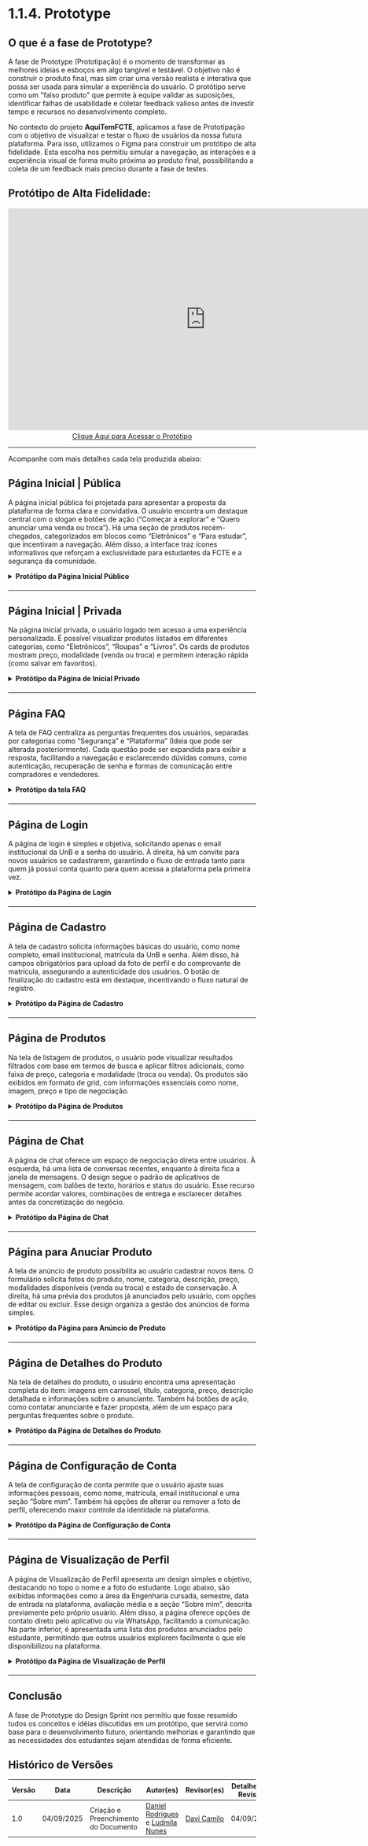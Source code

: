 <style>
.markdown-section table {
    justify-items: center;
}

img{
    justify-items: center;
}

.markdown-section h4{
    margin-bottom: 0;
}

.markdown-section p{
    margin-top: 0;
}

.markdown-section .collumns-glossary{
    columns: 2;
    column-gap: 64px;
}

</style>

# 1.1.4. Prototype

## O que é a fase de Prototype?

A fase de Prototype (Prototipação) é o momento de transformar as melhores ideias e esboços em algo tangível e testável. O objetivo não é construir o produto final, mas sim criar uma versão realista e interativa que possa ser usada para simular a experiência do usuário. O protótipo serve como um "falso produto" que permite à equipe validar as suposições, identificar falhas de usabilidade e coletar feedback valioso antes de investir tempo e recursos no desenvolvimento completo.

No contexto do projeto **AquiTemFCTE**, aplicamos a fase de Prototipação com o objetivo de visualizar e testar o fluxo de usuários da nossa futura plataforma. Para isso, utilizamos o Figma para construir um protótipo de alta fidelidade. Esta escolha nos permitiu simular a navegação, as interações e a experiência visual de forma muito próxima ao produto final, possibilitando a coleta de um feedback mais preciso durante a fase de testes.

## Protótipo de Alta Fidelidade:

<iframe style="border: 1px solid rgba(0, 0, 0, 0.1);" width="800" height="450" src="https://embed.figma.com/proto/yObjBzXZLS32lHWGcwTUe7/Prototipo-AquiTemFCTE?node-id=73-1626&p=f&scaling=scale-down&content-scaling=fixed&page-id=0%3A1&starting-point-node-id=73%3A1626&embed-host=share" allowfullscreen></iframe>

<center>
<a href="https://www.figma.com/design/yObjBzXZLS32lHWGcwTUe7/Prototipo-AquiTemFCTE?node-id=0-1&t=5owHX4OWhRrvVHMI-1">Clique Aqui para Acessar o Protótipo</a>
</center>

---

Acompanhe com mais detalhes cada tela produzida abaixo:

## Página Inicial | Pública

A página inicial pública foi projetada para apresentar a proposta da plataforma de forma clara e convidativa. O usuário encontra um destaque central com o slogan e botões de ação (“Começar a explorar” e “Quero anunciar uma venda ou troca”). Há uma seção de produtos recém-chegados, categorizados em blocos como “Eletrônicos” e “Para estudar”, que incentivam a navegação. Além disso, a interface traz ícones informativos que reforçam a exclusividade para estudantes da FCTE e a segurança da comunidade.

<details style="margin-bottom: 20px;">
<summary> 
<strong >Protótipo da Página Inicial Público</strong>
</summary>

<img src="/../assets/prototipo/ProtHomePublica.png"/>
</details>


---

## Página Inicial | Privada

Na página inicial privada, o usuário logado tem acesso a uma experiência personalizada. É possível visualizar produtos listados em diferentes categorias, como “Eletrônicos”, “Roupas” e “Livros”. Os cards de produtos mostram preço, modalidade (venda ou troca) e permitem interação rápida (como salvar em favoritos).

<details style="margin-bottom: 20px;">
<summary> 
<strong >Protótipo da Página de Inicial Privado</strong>
</summary>

<img src="/../assets/prototipo/ProtHomePrivada.png"/>
</details>

---

## Página FAQ

A tela de FAQ centraliza as perguntas frequentes dos usuários, separadas por categorias como “Segurança” e “Plataforma” (Ideia que pode ser alterada posteriormente). Cada questão pode ser expandida para exibir a resposta, facilitando a navegação e esclarecendo dúvidas comuns, como autenticação, recuperação de senha e formas de comunicação entre compradores e vendedores.

<details style="margin-bottom: 20px;">
<summary> 
<strong >Protótipo da tela FAQ</strong>
</summary>

<img src="/../assets/prototipo/ProtFaq.png"/>
</details>

---

## Página de Login

A página de login é simples e objetiva, solicitando apenas o email institucional da UnB e a senha do usuário. À direita, há um convite para novos usuários se cadastrarem, garantindo o fluxo de entrada tanto para quem já possui conta quanto para quem acessa a plataforma pela primeira vez. 

<details style="margin-bottom: 20px;">
<summary> 
<strong >Protótipo da Página de Login</strong>
</summary>

<img src="/../assets/prototipo/ProtLogin.png"/>
</details>

---

## Página de Cadastro

A tela de cadastro solicita informações básicas do usuário, como nome completo, email institucional, matrícula da UnB e senha. Além disso, há campos obrigatórios para upload da foto de perfil e do comprovante de matrícula, assegurando a autenticidade dos usuários. O botão de finalização do cadastro está em destaque, incentivando o fluxo natural de registro.

<details style="margin-bottom: 20px;">
<summary> 
<strong >Protótipo da Página de Cadastro</strong>
</summary>

<img src="/../assets/prototipo/ProtCadastro.png"/>
</details>

---

## Página de Produtos

Na tela de listagem de produtos, o usuário pode visualizar resultados filtrados com base em termos de busca e aplicar filtros adicionais, como faixa de preço, categoria e modalidade (troca ou venda). Os produtos são exibidos em formato de grid, com informações essenciais como nome, imagem, preço e tipo de negociação.

<details style="margin-bottom: 20px;">
<summary> 
<strong >Protótipo da Página de Produtos</strong>
</summary>

<img src="/../assets/prototipo/ProtProdutos.png"/>
</details>

---

## Página de Chat

A página de chat oferece um espaço de negociação direta entre usuários. À esquerda, há uma lista de conversas recentes, enquanto à direita fica a janela de mensagens. O design segue o padrão de aplicativos de mensagem, com balões de texto, horários e status do usuário. Esse recurso permite acordar valores, combinações de entrega e esclarecer detalhes antes da concretização do negócio.

<details style="margin-bottom: 20px;">
<summary> 
<strong >Protótipo da Página de Chat</strong>
</summary>

<img src="/../assets/prototipo/ProtChat.png"/>
</details>

---

## Página para Anuciar Produto

A tela de anúncio de produto possibilita ao usuário cadastrar novos itens. O formulário solicita fotos do produto, nome, categoria, descrição, preço, modalidades disponíveis (venda ou troca) e estado de conservação. À direita, há uma prévia dos produtos já anunciados pelo usuário, com opções de editar ou excluir. Esse design organiza a gestão dos anúncios de forma simples.

<details style="margin-bottom: 20px;">
<summary> 
<strong >Protótipo da Página para Anúncio de Produto</strong>
</summary>

<img src="/../assets/prototipo/ProtAnuncioProduto.png"/>
</details>

---

## Página de Detalhes do Produto

Na tela de detalhes do produto, o usuário encontra uma apresentação completa do item: imagens em carrossel, título, categoria, preço, descrição detalhada e informações sobre o anunciante. Também há botões de ação, como contatar anunciante e fazer proposta, além de um espaço para perguntas frequentes sobre o produto.

<details style="margin-bottom: 20px;">
<summary> 
<strong >Protótipo da Página de Detalhes do Produto</strong>
</summary>

<img src="/../assets/prototipo/ProtDescricaoProduto.png"/>
</details>

---

## Página de Configuração de Conta

A tela de configuração de conta permite que o usuário ajuste suas informações pessoais, como nome, matrícula, email institucional e uma seção “Sobre mim”. Também há opções de alterar ou remover a foto de perfil, oferecendo maior controle da identidade na plataforma.

<details style="margin-bottom: 20px;">
<summary> 
<strong >Protótipo da Página de Configuração de Conta</strong>
</summary>

<img src="/../assets/prototipo/ProtConfigConta.png"/>
</details>

---

## Página de Visualização de Perfil

A página de Visualização de Perfil apresenta um design simples e objetivo, destacando no topo o nome e a foto do estudante. Logo abaixo, são exibidas informações como a área da Engenharia cursada, semestre, data de entrada na plataforma, avaliação média e a seção “Sobre mim”, descrita previamente pelo próprio usuário. Além disso, a página oferece opções de contato direto pelo aplicativo ou via WhatsApp, facilitando a comunicação. Na parte inferior, é apresentada uma lista dos produtos anunciados pelo estudante, permitindo que outros usuários explorem facilmente o que ele disponibilizou na plataforma.

<details style="margin-bottom: 20px;">
<summary> 
<strong >Protótipo da Página de Visualização de Perfil</strong>
</summary>
<img src="/../assets/prototipo/ProtVisualizacaoPerfil.png"/>
</details>

---

## Conclusão

A fase de Prototype do Design Sprint nos permitiu que fosse resumido tudos os conceitos e idéias discutidas em um protótipo, que servirá como base para o desenvolvimento futuro, orientando melhorias e garantindo que as necessidades dos estudantes sejam atendidas de forma eficiente.

## Histórico de Versões
| Versão | Data | Descrição | Autor(es) | Revisor(es) | Detalhes da Revisão |
| -- | -- | -- | -- | -- | -- |
| 1.0 | 04/09/2025 | Criação e Preenchimento do Documento | [Daniel Rodrigues](https://github.com/DanielRogs) e [Ludmila Nunes](https://github.com/ludmilaaysha) | [Davi Camilo](https://github.com/Davicamilo23) | 04/09/2025 |

